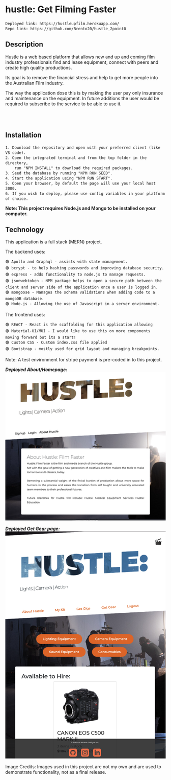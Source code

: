 # hustle: Get Filming Faster

    Deployed link: https://hustleupfilm.herokuapp.com/
    Repo link: https://github.com/Brento20/hustle_2point0

## Description
Hustle is a web based platform that allows new and up and coming film industry professionals find and lease equipment, connect with peers and create high quality productions.

Its goal is to remove the financial stress and help to get more people into the Australian Film industry.

The way the application dose this is by making the user pay only insurance and maintenance on the equipment. In future additions the user would be required to subscribe to the service to be able to use it.

<br>
<br>

## Installation

    1. Download the repository and open with your preferred client (like VS code).
    2. Open the integrated terminal and from the top folder in the directory, 
        run "NPM INSTALL" to download the required packages.
    3. Seed the database by running "NPM RUN SEED".
    4. Start the application using "NPM RUN START".
    5. Open your browser, by default the page will use your local host 3000.
    6. If you wish to deploy, please use config variables in your platform of choice.

**Note: This project requires Node.js and Mongo to be installed on your computer.**



## Technology

This application is a full stack (MERN) project.

The backend uses:

    🟢 Apollo and Graphql - assists with state management.
    🟢 bcrypt - to help hashing passwords and improving database security.
    🟢 express - adds functionality to node.js to manage requests.
    🟢 jsonwebtoken - NPM package helps to open a secure path between the client and server side of the application once a user is logged in.
    🟢 mongoose - Manages the schema validations when adding code to a mongoDB database.
    🟢 Node.js - Allowing the use of Javascript in a server environment.


The frontend uses:

    🟢 REACT - React is the scaffolding for this application allowing 
    🟢 Material-UI/MUI - I would like to use this on more components moving forward but its a start!
    🟢 Custom CSS - Custom index.css file applied
    🟢 Bootstrap - mostly used for grid layout and managing breakpoints.

Note: A test environment for stripe payment is pre-coded in to this project.

***Deployed About/Homepage:***
![Homepage/about](./readmeAssets/about.png)

***Deployed Get Gear page:***
![GetGear](./readmeAssets/getGear.png)



Image Credits:
 Images used in this project are not my own and are used to demonstrate functionality, not as a final release.
